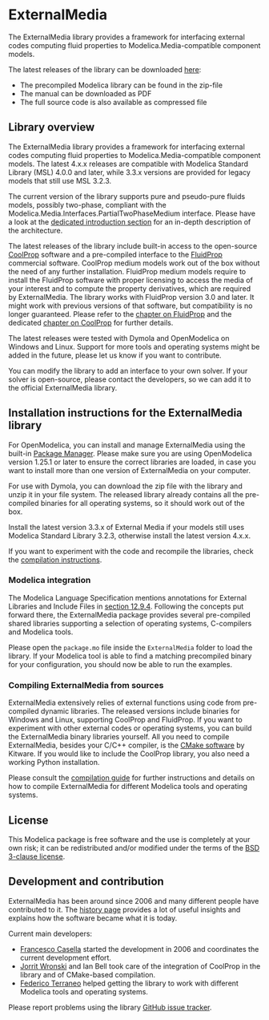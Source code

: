 # ExternalMedia

The ExternalMedia library provides a framework for interfacing external codes
computing fluid properties to Modelica.Media-compatible component models.

The latest releases of the library can be downloaded [here](https://github.com/modelica-3rdparty/ExternalMedia/releases/):

 - The precompiled Modelica library can be found in the zip-file
 - The manual can be downloaded as PDF
 - The full source code is also available as compressed file

## Library overview

The ExternalMedia library provides a framework for interfacing external codes
computing fluid properties to Modelica.Media-compatible component models. The
latest 4.x.x releases are compatible with Modelica Standard Library (MSL) 4.0.0
and later, while 3.3.x versions are provided for legacy models that still use MSL
3.2.3.

The current version of the library supports pure and pseudo-pure fluids models,
possibly two-phase, compliant with the
Modelica.Media.Interfaces.PartialTwoPhaseMedium interface. Please have a look at
the [dedicated introduction section](README_introduction.md) for an in-depth
description of the architecture.

The latest releases of the library include built-in access to the open-source
[CoolProp](http://www.coolprop.org) software and a pre-compiled interface to
the [FluidProp](https://asimptote.com/fluidprop/) commercial
software. CoolProp medium models work out of the box without the need of any
further installation. FluidProp medium models require to install the FluidProp
software with proper licensing to access the media of your interest and to
compute the property derivatives, which are required by ExternalMedia.
The library works with FluidProp version 3.0 and later. It might work with
previous versions of that software, but compatibility is no longer guaranteed.
Please refer to the [chapter on FluidProp](README_fluidprop.md) and the
dedicated [chapter on CoolProp](README_coolprop.md) for further details.

The latest releases were tested with Dymola and OpenModelica on Windows
and Linux. Support for more tools and operating systems
might be added in the future, please let us know if you want to contribute.

You can modify the library to add an interface to your own solver. If your
solver is open-source, please contact the developers, so we can add it to the
official ExternalMedia library.

## Installation instructions for the ExternalMedia library

For OpenModelica, you can install and manage ExternalMedia using the
built-in [Package Manager](https://openmodelica.org/doc/OpenModelicaUsersGuide/latest/omedit.html#omedit-install-library-label).
Please make sure you are using OpenModelica version 1.25.1 or later to ensure the correct libraries are loaded, in case you want
to install more than one version of ExternalMedia on your computer. 

For use with Dymola, you can download the zip file with the library and
unzip it in your file system. The released library already contains all
the pre-compiled binaries for all operating systems, so it should work
out of the box.

Install the latest version 3.3.x of External Media if your models still uses
Modelica Standard Library 3.2.3, otherwise install the latest version 4.x.x.

If you want to experiment with the code and recompile the libraries, check
the [compilation instructions](README_compilation.md).

### Modelica integration

The Modelica Language Specification mentions annotations for External Libraries
and Include Files in [section 12.9.4](https://specification.modelica.org/maint/3.5/functions.html#annotations-for-external-libraries-and-include-files).
Following the concepts put forward there, the ExternalMedia package provides several pre-compiled
shared libraries supporting a selection of operating systems, C-compilers and Modelica tools.

Please open the `package.mo` file inside the `ExternalMedia` folder to
load the library. If your Modelica tool is able to find a matching precompiled
binary for your configuration, you should now be able to run the examples.

### Compiling ExternalMedia from sources

ExternalMedia extensively relies of external functions using code from
pre-compiled dynamic libraries. The released versions include binaries
for Windows and Linux, supporting CoolProp and FluidProp. If you want
to experiment with other external codes or operating systems, you
can build the ExternalMedia binary libraries yourself. All
you need to compile ExternalMedia, besides your C/C++ compiler, is the 
[CMake software](https://cmake.org/) by Kitware. If you would like to include
the CoolProp library, you also need a working Python installation.

Please consult the [compilation guide](README_compilation.md) for further
instructions and details on how to compile ExternalMedia for different Modelica
tools and operating systems.

## License

This Modelica package is free software and the use is completely at your own
risk; it can be redistributed and/or modified under the terms of the
[BSD 3-clause license](https://opensource.org/licenses/BSD-3-Clause).

## Development and contribution

ExternalMedia has been around since 2006 and many different people have
contributed to it. The [history page](README_history.md) provides a lot
of useful insights and explains how the software became what it is today.

Current main developers: 
 - [Francesco Casella](mailto:francesco.casella@polimi.it) started the
   development in 2006 and coordinates the current development effort.
 - [Jorrit Wronski](mailto:jowr@ipu.dk) and Ian Bell took care of the
   integration of CoolProp in the library and of CMake-based compilation.
 - [Federico Terraneo](mailto:federico.terraneo@polimi.it) helped getting
   the library to work with different Modelica tools and operating systems.

Please report problems using the library
[GitHub issue tracker](https://github.com/modelica-3rdparty/ExternalMedia/issues).
